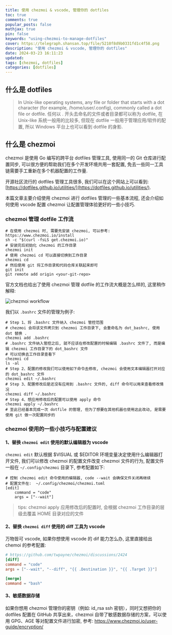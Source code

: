 ```yaml
---
title: 使用 chezmoi & vscode, 管理你的 dotfiles
toc: true
comments: true
popular_posts: false
mathjax: true
pin: false
keywords: "using-chezmoi-to-manage-dotfiles"
cover: https://telegraph.shansan.top/file/5210f8d9b0331fd1c4f58.png
description: "使用 chezmoi & vscode, 管理你的 dotfiles"
date: 2024-03-23 16:11:23
updated:
tags: [chezmoi, dotfiles]
categories: [dotfiles]
---
```



## 什么是 dotfiles

> In Unix-like operating systems, any file or folder that starts with a dot character (for example, /home/user/.config), commonly called a dot file or dotfile.
> 任何以 . 开头去命名的文件或者目录都可以称为 dotfile, 在 Unix-like 系统一般用的比较多, 但现在 dotfile 一般用于管理应用/软件的配置, 所以 Windows 平台上也可以看到 dotfile 的身影.

## 什么是 chezmoi

chezmoi 是使用 Go 编写的跨平台 dotfiles 管理工具, 使用同一的 Git 仓库进行配置同步, 可以很方便的帮助我们在多个开发环境共用一套配置, 免去一些同一工具链需要手工重新在多个机器配置的工作量.

开源社区流行的 dotfiles 管理工具很多, 我们可以在这个网站上可以看到: [https://dotfiles.github.io/utilities/](https://dotfiles.github.io/utilities/).

本篇文章主要介绍使用 chezmoi 进行 dotfiles 管理的一些基本流程, 还会介绍如何使用 vscode 配置 chezmoi 让配置管理体验更好的一些小技巧.

### chezmoi 管理 dotfile 工作流

```shell
# 在使用 chezmoi 时, 需要先安装 chezmoi, 可以参考: https://www.chezmoi.io/install
sh -c "$(curl -fsLS get.chezmoi.io)"
# 安装完后初始化 chezmoi 的工作目录
chezmoi init
# 使用 chezmoi cd 可以直接切换到工作目录
chezmoi cd 
# 然后使用 git 将工作目录和代码仓库关联起来即可
git init
git remote add origin <your-git-repo>
```

官方文档也给出了使用 chezmoi 管理 dotfile 的工作流大概是怎么样的, 这里稍作解释:

![chezmoi workflow](https://telegraph.shansan.top/file/30d56011e0062dfbbb1ab.png)

我们以 `.bashrc` 文件的管理为例子:

```shell
# Step 1、将 .bashrc 文件纳入 chezmoi 管控范围
# chezmoi 会将该文件拷贝到 chezmoi 工作目录下, 会重命名为 dot_bashrc, 使用 dot 替换 .
chezmoi add .bashrc
# .bashrc 文件纳入管控之后, 就不应该在修改配置的时候编辑 .bashrc 文件了, 而是编辑 chezmoi 工作目录下的 dot_bashrc 文件
# 可以切换去工作目录查看下
chezmoi cd
ls -al
# Step 2、配置的修改我们可以使用如下命令去修改, chezmoi 会使用文本编辑器打开对应的 dot_bashrc 文件
chezmoi edit ~/.bashrc
# Step 3、配置修改后是还没有应用到 .bashrc 文件的, diff 命令可以用来查看修改情况
chezmoi diff ~/.bashrc
# Step 4、想应用修改后的配置可以使用 apply 命令
chezmoi apply ~/.bashrc
# 至此已经基本完成一次 dotfile 的管理, 但为了想要在其他机器也使用这此改动, 是需要使用 git 做一次配置同步的
```

### chezmoi 使用的一些小技巧与配置建议

#### 1、替换 `chezmoi edit` 使用的默认编辑器为 vscode

`chezmoi edit` 默认根据 $VISUAL 或 $EDITOR 环境变量决定使用什么编辑器打开文件, 我们可以修改 chezmoi 的配置文件改变 chezmoi 文件的行为, 配置文件一般在 `~/.config/chezmoi` 目录下, 参考配置如下: 

```shell
# 控制 chezmoi edit 命令使用的编辑器, code --wait 会确保文件关闭再继续
# 配置文件在:  ~/.config/chezmoi/chezmoi.toml
[edit]
    command = "code"
    args = ["--wait"]
```

> tips: chezmoi apply 应用修改后的配置时, 会根据 chezmoi 工作目录的层级去覆盖 HOME 目录对应的文件

#### 2、替换 `chezmoi diff` 使用的 diff 工具为 vscode

万物皆可 vscode, 如果你想使用 vscode 的 dif 能力怎么办, 这里直接给出 chemoi 的参考配置:

```toml
# https://github.com/twpayne/chezmoi/discussions/2424
[diff]
command = "code"
args = ["--wait", "--diff", "{{ .Destination }}", "{{ .Target }}"]

[merge]
command = "bash"
```

#### 3、敏感数据存储

如果你想用 chezmoi 管理你的密钥（例如: id_rsa ssh 密钥），同时又想把你的 dotfiles 配置在 GitHub 共享出来，chezmoi 自带了敏感数据存储的方案，可以使用 GPG、AGE 等对配置文件进行加密, 参考: https://www.chezmoi.io/user-guide/encryption/

